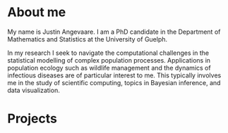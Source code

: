 # About me
My name is Justin Angevaare. I am a PhD candidate in the Department of Mathematics and Statistics at the University of Guelph.

In my research I seek to navigate the computational challenges in the statistical modelling of complex population processes. Applications in population ecology such as wildlife management and the dynamics of infectious diseases are of particular interest to me. This typically involves me in the study of scientific computing, topics in Bayesian inference, and data visualization.

# Projects
